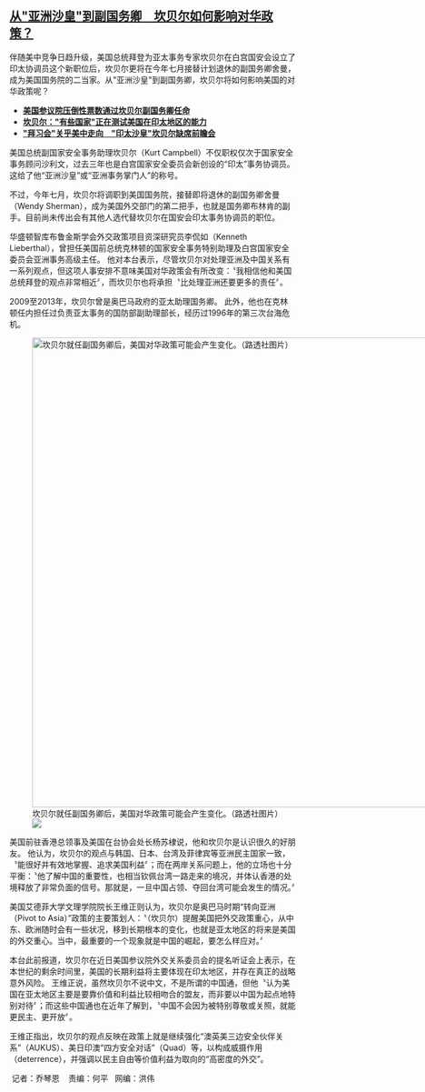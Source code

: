 <!--1707508140000-->
[从"亚洲沙皇"到副国务卿　坎贝尔如何影响对华政策？](https://www.rfa.org/mandarin/yataibaodao/junshiwaijiao/lu-02092024133121.html)
------

<p><span class="result-title">伴随美中竞争日趋升级，美国总统拜登为亚太事务专家坎贝尔在白宫国安会设立了印太协调员这个新职位后，坎贝尔更将在今年七月接替计划退休的副国务卿舍曼，成为美国国务院的二当家。从"亚洲沙皇"到副国务卿，坎贝尔将如何影响美国的对华政策呢？ </span></p><ul><li style="font-weight: 400;"><strong><a href="https://www.rfa.org/mandarin/Xinwen/4-02082024124438.html">美国参议院压倒性票数通过坎贝尔副国务卿任命</a></strong></li><li style="font-weight: 400;"><strong><a href="https://www.rfa.org/mandarin/yataibaodao/junshiwaijiao/jw-12072023144129.html">坎贝尔："有些国家"正在测试美国在印太地区的能力</a></strong></li><li style="font-weight: 400;"><a href='https://www.rfa.org/mandarin/yataibaodao/junshiwaijiao/lu-02092024133121.html/"拜习会"关乎美中走向　"印太沙皇"坎贝尔缺席前瞻会'><strong>"拜习会"关乎美中走向　"印太沙皇"坎贝尔缺席前瞻会</strong></a></li></ul><p><span style="font-weight: 400;">美国总统副国家安全事务助理坎贝尔（Kurt Campbell）不仅职权仅次于国家安全事务顾问沙利文，过去三年也是白宫国家安全委员会新创设的“印太”事务协调员。 这给了他“亚洲沙皇”或“亚洲事务掌门人”的称号。</span></p><p><span style="font-weight: 400;">不过，今年七月，坎贝尔将调职到美国国务院，接替即将退休的副国务卿舍曼（Wendy Sherman），成为美国外交部门的第二把手，也就是国务卿布林肯的副手。目前尚未传出会有其他人选代替坎贝尔在国安会印太事务协调员的职位。</span></p><p><span style="font-weight: 400;">华盛顿智库布鲁金斯学会外交政策项目资深研究员李侃如（Kenneth Lieberthal），曾担任美国前总统克林顿的国家安全事务特别助理及白宫国家安全委员会亚洲事务高级主任。 他对本台表示，尽管坎贝尔对处理亚洲及中国关系有一系列观点，但这项人事安排不意味美国对华政策会有所改变：〝我相信他和美国总统拜登的观点非常相近〞，而坎贝尔也将承担〝比处理亚洲还要更多的责任〞。</span></p><p><span style="font-weight: 400;">2009至2013年，坎贝尔曾是奥巴马政府的亚太助理国务卿。 此外，他也在克林顿任内担任过负责亚太事务的国防部副助理部长，经历过1996年的第三次台海危机。</span></p><p><span style="font-weight: 400;"><figure class="image-richtext image-inline captioned" style="width:1200px;"><img alt="坎贝尔就任副国务卿后，美国对华政策可能会产生变化。（路透社图片）" height="827" src="https://www.rfa.org/mandarin/yataibaodao/junshiwaijiao/lu-02092024133121.html/2022-05-12t205302z_786053717_rc2t5u911i3i_rtrmadp_3_usa-asean.jpg/@@images/11cbb6fc-ebfe-455d-b35a-a15bcc15d3a6.jpeg" title="2022-05-12T205302Z_786053717_RC2T5U911I3I_RTRMADP_3_USA-ASEAN.JPG" width="1200"/><figcaption class="image-caption">坎贝尔就任副国务卿后，美国对华政策可能会产生变化。（路透社图片）</figcaption><small></small><div id="zoomattribute"><a data-caption="坎贝尔就任副国务卿后，美国对华政策可能会产生变化。（路透社图片）" data-fancybox="" href="https://www.rfa.org/mandarin/yataibaodao/junshiwaijiao/lu-02092024133121.html/2022-05-12t205302z_786053717_rc2t5u911i3i_rtrmadp_3_usa-asean.jpg" id="single_image" title="坎贝尔就任副国务卿后，美国对华政策可能会产生变化。（路透社图片）"><img src="/++plone++rfa-resources/img/icon-zoom.png"/></a></div></figure></span></p><p><span style="font-weight: 400;">美国前驻香港总领事及美国在台协会处长杨苏棣说，他和坎贝尔是认识很久的好朋友。 他认为，坎贝尔的观点与韩国、日本、台湾及菲律宾等亚洲民主国家一致，〝能很好并有效地掌握、追求美国利益〞；而在两岸关系问题上，他的立场也十分平衡：〝他了解中国的重要性，也相当钦佩台湾一路走来的境况，并体认香港的处境释放了非常负面的信号。那就是，一旦中国占领、夺回台湾可能会发生的情况。〞</span></p><p><span style="font-weight: 400;">美国艾德菲大学文理学院院长王维正则认为，坎贝尔是奥巴马时期“转向亚洲（Pivot to Asia）”政策的主要策划人：〝（坎贝尔）提醒美国把外交政策重心，从中东、欧洲随时会有一些状况，移到长期根本的变化，也就是亚太地区的将来是美国的外交重心。当中，最重要的一个现象就是中国的崛起，要怎么样应对。〞 </span></p><p><span style="font-weight: 400;">本台此前报道，坎贝尔在近日美国参议院外交关系委员会的提名听证会上表示，在本世纪的剩余时间里，美国的长期利益将主要体现在印太地区，并存在真正的战略意外风险。 王维正说，虽然坎贝尔不说中文，不是所谓的中国通，但他〝认为美国在亚太地区主要是要靠价值和利益比较相吻合的盟友，而非要以中国为起点地特别对待〞；而这些中国通也在近年了解到，〝中国不会因为被特别尊敬或关照，就能更民主、更开放〞。</span></p><p><span style="font-weight: 400;">王维正指出，坎贝尔的观点反映在政策上就是继续强化“澳英美三边安全伙伴关系”（AUKUS）、美日印澳“四方安全对话”（Quad）等，以构成威摄作用（deterrence），并强调以民主自由等价值利益为取向的“高密度的外交”。</span></p><p><span style="font-weight: 400;"> 记者：乔琴恩</span>    <span style="font-weight: 400;">责编：何平</span>   <span style="font-weight: 400;">网编：洪伟</span></p>
